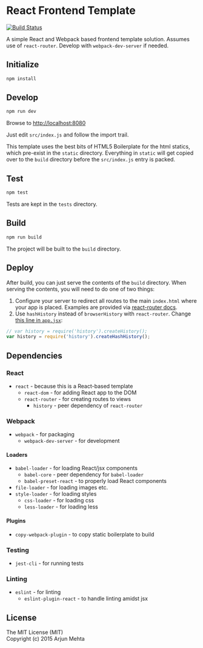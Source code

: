 # React Frontend Template

[![Build Status](https://travis-ci.org/arjunmehta/react-frontend-template.svg)](https://travis-ci.org/arjunmehta/react-frontend-template)

A simple React and Webpack based frontend template solution. Assumes use of `react-router`. Develop with `webpack-dev-server` if needed.

## Initialize
```bash
npm install
```

## Develop
```bash
npm run dev
```

Browse to [http://localhost:8080](http://localhost:8080)

Just edit `src/index.js` and follow the import trail.

This template uses the best bits of HTML5 Boilerplate for the html statics, which pre-exist in the `static` directory. Everything in `static` will get copied over to the `build` directory before the `src/index.js` entry is packed.

## Test
```bash
npm test
```

Tests are kept in the `tests` directory.

## Build
```bash
npm run build
```

The project will be built to the `build` directory.


## Deploy
After build, you can just serve the contents of the `build` directory. When serving the contents, you will need to do one of two things:

1. Configure your server to redirect all routes to the main `index.html` where your app is placed. Examples are provided via [react-router docs](https://github.com/rackt/react-router/blob/master/docs/guides/basics/Histories.md#createbrowserhistory).
2. Use `hashHistory` instead of `browserHistory` with `react-router`. Change [this line in `app.jsx`](https://github.com/arjunmehta/react-frontend-template/blob/master/src/components/app.jsx#L3):

```javascript
// var history = require('history').createHistory();
var history = require('history').createHashHistory();
```

## Dependencies

### React
- `react` - because this is a React-based template
    - `react-dom` - for adding React app to the DOM
    - `react-router` - for creating routes to views
        - `history` - peer dependency of `react-router`

### Webpack
- `webpack` - for packaging
    - `webpack-dev-server` - for development

#### Loaders
- `babel-loader` - for loading React/jsx components
    - `babel-core` - peer dependency for `babel-loader`
    - `babel-preset-react` - to properly load React components
- `file-loader` - for loading images etc.
- `style-loader` - for loading styles
    - `css-loader` - for loading css
    - `less-loader` - for loading less

#### Plugins
- `copy-webpack-plugin` - to copy static boilerplate to build

### Testing
- `jest-cli` - for running tests

### Linting
- `eslint` - for linting
    - `eslint-plugin-react` - to handle linting amidst jsx


## License
The MIT License (MIT)<br/>
Copyright (c) 2015 Arjun Mehta